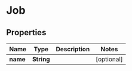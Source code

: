 
# Job

## Properties
Name | Type | Description | Notes
------------ | ------------- | ------------- | -------------
**name** | **String** |  |  [optional]



